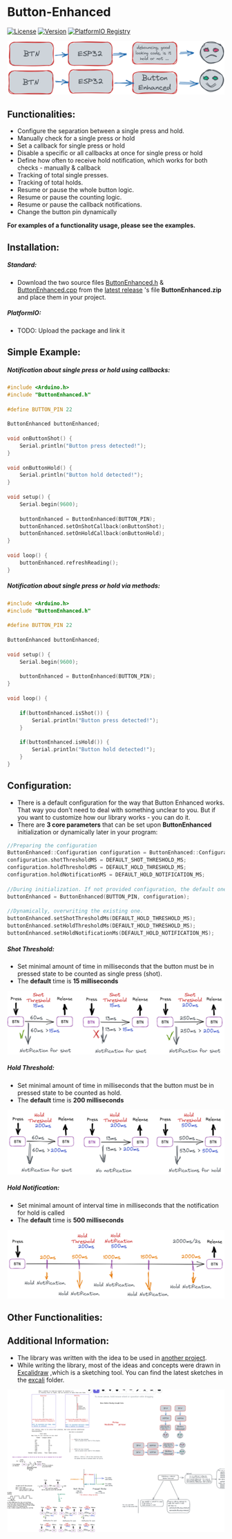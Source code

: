 # Button-Enhanced
[![License](https://img.shields.io/badge/license-MIT-green.svg)](https://github.com/ItsGosho/Button-Enhanced/blob/main/LICENSE)
[![Version](https://img.shields.io/github/v/release/ItsGosho/Button-Enhanced?include_prereleases)](https://github.com/ItsGosho/Button-Enhanced/blob/main/LICENSE)
[![PlatformIO Registry](https://badges.registry.platformio.org/packages/ItsGosho/library/ButtonEnhanced.svg)](https://registry.platformio.org/libraries/ItsGosho/ButtonEnhanced)

<img src="pics\image-20221004213143380.png" alt="image-20221004213143380" style="zoom:50%;" />

## Functionalities:

- Configure the separation between a single press and hold.
- Manually check for a single press or hold
- Set a callback for single press or hold
- Disable a specific or all callbacks at once for single press or hold
- Define how often to receive hold notification, which works for both checks - manually & callback
- Tracking of total single presses.
- Tracking of total holds.
- Resume or pause the whole button logic.
- Resume or pause the counting logic.
- Resume or pause the callback notifications.
- Change the button pin dynamically



**For examples of a functionality usage, please see the examples.**

## Installation:

##### Standard:

- Download the two source files [ButtonEnhanced.h]( https://github.com/ItsGosho/Button-Enhanced/blob/main/src/ButtonEnhanced.h) & [ButtonEnhanced.cpp](https://github.com/ItsGosho/Button-Enhanced/blob/main/src/ButtonEnhanced.cpp)  from the [latest release]( https://github.com/ItsGosho/Button-Enhanced/releases) 's file **ButtonEnhanced.zip** and place them in your project.

##### PlatformIO:

- TODO: Upload the package and link it



## Simple Example:

##### Notification about single press or hold using callbacks:

```c++
#include <Arduino.h>
#include "ButtonEnhanced.h"

#define BUTTON_PIN 22

ButtonEnhanced buttonEnhanced;

void onButtonShot() {
    Serial.println("Button press detected!");
}

void onButtonHold() {
    Serial.println("Button hold detected!");
}

void setup() {
    Serial.begin(9600);

    buttonEnhanced = ButtonEnhanced(BUTTON_PIN);
    buttonEnhanced.setOnShotCallback(onButtonShot);
    buttonEnhanced.setOnHoldCallback(onButtonHold);
}

void loop() {
    buttonEnhanced.refreshReading();
}
```

##### Notification about single press or hold via methods:

```c++
#include <Arduino.h>
#include "ButtonEnhanced.h"

#define BUTTON_PIN 22

ButtonEnhanced buttonEnhanced;

void setup() {
    Serial.begin(9600);

    buttonEnhanced = ButtonEnhanced(BUTTON_PIN);
}

void loop() {

    if(buttonEnhanced.isShot()) {
        Serial.println("Button press detected!");
    }

    if(buttonEnhanced.isHold()) {
        Serial.println("Button hold detected!");
    }
}
```



## Configuration:

- There is a default configuration for the way that Button Enhanced works. That way you don't need to deal with something unclear to you. But if you want to customize how our library works - you can do it.
- There are **3 core parameters** that can be set upon **ButtonEnhanced**  initialization or dynamically later in your program:

```c++
//Preparing the configuration
ButtonEnhanced::Configuration configuration = ButtonEnhanced::Configuration();
configuration.shotThresholdMS = DEFAULT_SHOT_THRESHOLD_MS;
configuration.holdThresholdMS = DEFAULT_HOLD_THRESHOLD_MS;
configuration.holdNotificationMS = DEFAULT_HOLD_NOTIFICATION_MS;

//During initialization. If not provided configuration, the default one is used.
buttonEnhanced = ButtonEnhanced(BUTTON_PIN, configuration);

//Dynamically, overwriting the existing one.
buttonEnhanced.setShotThresholdMs(DEFAULT_HOLD_THRESHOLD_MS);
buttonEnhanced.setHoldThresholdMs(DEFAULT_HOLD_THRESHOLD_MS);
buttonEnhanced.setHoldNotificationMs(DEFAULT_HOLD_NOTIFICATION_MS);
```



##### Shot Threshold:

- Set minimal amount of time in milliseconds that the button must be in pressed state to be counted as single press (shot).
- The **default** time is **15 milliseconds**

<img src="pics\image-20221005033245540.png" alt="image-20221005033245540" style="zoom:50%;" />




##### Hold Threshold:

- Set minimal amount of time in milliseconds that the button must be in pressed state to be counted as hold.
- The **default** time is **200 milliseconds**

<img src="pics\image-20221005034011271.png" alt="image-20221005034011271" style="zoom:50%;" />



##### Hold Notification:

- Set minimal amount of interval time in milliseconds that the notification for hold is called
- The **default** time is **500 milliseconds**

<img src="pics\image-20221005034612276.png" alt="image-20221005034612276" style="zoom:50%;" />



## Other Functionalities:







## Additional Information:

- The library was written with the idea to be used in [another project](https://github.com/ItsGosho/Pong-Pong).
- While writing the library, most of the ideas and concepts were drawn in [Excalidraw](https://excalidraw.com/) ,which is a sketching tool. You can find the latest sketches in the [excali](https://github.com/ItsGosho/Button-Enhanced/tree/dev/excali) folder.


<img src="pics\image-20221005040945841.png" alt="image-20221005040945841" style="zoom:50%;" />






